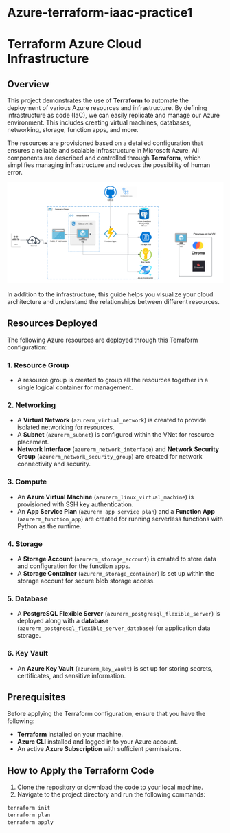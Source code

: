 # Azure-terraform-iaac-practice1
# Terraform Azure Cloud Infrastructure

## Overview

This project demonstrates the use of **Terraform** to automate the deployment of various Azure resources and infrastructure. By defining infrastructure as code (IaC), we can easily replicate and manage our Azure environment. This includes creating virtual machines, databases, networking, storage, function apps, and more.

The resources are provisioned based on a detailed configuration that ensures a reliable and scalable infrastructure in Microsoft Azure. All components are described and controlled through **Terraform**, which simplifies managing infrastructure and reduces the possibility of human error.

![Azure Cloud Architecture](images/azure-architecture.png)

In addition to the infrastructure, this guide helps you visualize your cloud architecture and understand the relationships between different resources.

## Resources Deployed

The following Azure resources are deployed through this Terraform configuration:

### 1. **Resource Group**
   - A resource group is created to group all the resources together in a single logical container for management.

### 2. **Networking**
   - A **Virtual Network** (`azurerm_virtual_network`) is created to provide isolated networking for resources.
   - A **Subnet** (`azurerm_subnet`) is configured within the VNet for resource placement.
   - **Network Interface** (`azurerm_network_interface`) and **Network Security Group** (`azurerm_network_security_group`) are created for network connectivity and security.

### 3. **Compute**
   - An **Azure Virtual Machine** (`azurerm_linux_virtual_machine`) is provisioned with SSH key authentication.
   - An **App Service Plan** (`azurerm_app_service_plan`) and a **Function App** (`azurerm_function_app`) are created for running serverless functions with Python as the runtime.

### 4. **Storage**
   - A **Storage Account** (`azurerm_storage_account`) is created to store data and configuration for the function apps.
   - A **Storage Container** (`azurerm_storage_container`) is set up within the storage account for secure blob storage access.

### 5. **Database**
   - A **PostgreSQL Flexible Server** (`azurerm_postgresql_flexible_server`) is deployed along with a **database** (`azurerm_postgresql_flexible_server_database`) for application data storage.

### 6. **Key Vault**
   - An **Azure Key Vault** (`azurerm_key_vault`) is set up for storing secrets, certificates, and sensitive information.

## Prerequisites

Before applying the Terraform configuration, ensure that you have the following:

- **Terraform** installed on your machine.
- **Azure CLI** installed and logged in to your Azure account.
- An active **Azure Subscription** with sufficient permissions.

## How to Apply the Terraform Code

1. Clone the repository or download the code to your local machine.
2. Navigate to the project directory and run the following commands:

```bash
terraform init
terraform plan
terraform apply
